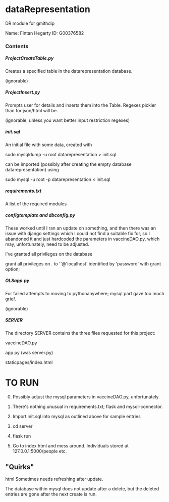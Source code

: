 # dataRepresentation
DR module for gmithdip

Name: Fintan Hegarty
ID: G00376582

### Contents
##### ProjectCreateTable.py
Creates a specified table in the datarepresentation database.

(ignorable)

##### ProjectInsert.py
Prompts user for details and inserts them into the Table. 
Regexes pickier than for json/html will be.

(ignorable, unless you want better input restriction regexes) 

##### init.sql
An initial file with some data, created with

sudo mysqldump -u root datarepresentation > init.sql


can be imported (possibly after creating the empty database datarepresentation) using

sudo mysql -u root -p datarepresentation < init.sql

##### requirements.txt
A list of the required modules

##### configtemplate and dbconfig.py
These worked until I ran an update on something, and then there was an issue with 
django settings which I could not find a suitable fix for, so I abandoned it and
just hardcoded the parameters in vaccineDAO.py, which may, unfortunately, need to be adjusted.


I've granted all privileges on the database

grant all privileges on *.* to ''@'localhost' identified by 'password' with grant option;

##### OLSapp.py
For failed attempts to moving to pythonanywhere; mysql part gave too much grief.

(ignorable)

##### SERVER
The directory SERVER contains the three files requested for this project:

vaccineDAO.py

app.py (was server.py)

staticpages/index.html


# TO RUN

0. Possibly adjust the mysql parameters in vaccineDAO.py, unfortunately.

0. There's nothing unusual in requirements.txt; flask and mysql-connector.

0. Import init.sql into mysql as outlined above for sample entries

1. cd server

2. flask run

3. Go to index.html and mess around. Individuals stored at 127.0.0.1:5000/people etc.

## "Quirks" 
html Sometimes needs refreshing after update.

The database within mysql does not update after a delete, but the deleted
entries are gone after the next create is run.

